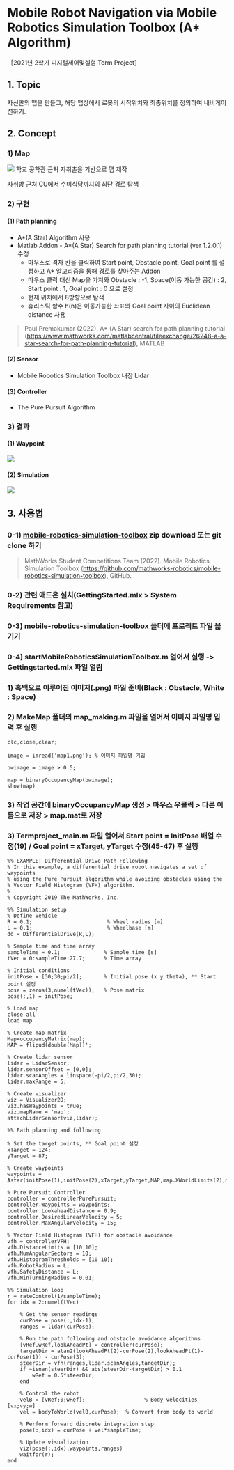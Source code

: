 # Mobile Robot Navigation via Mobile Robotics Simulation Toolbox (A* Algorithm)
［2021년 2학기 디지털제어및실험 Term Project］
## 1. Topic
자신만의 맵을 만들고, 해당 맵상에서 로봇의 시작위치와 최종위치를 정의하여 내비게이션하기.
## 2. Concept
###  1) Map
<img src='./src/map.jpg'>
학교 공학관 근처 자취촌을 기반으로 맵 제작

자취방 근처 CU에서 수미식당까지의 최단 경로 탐색

### 2) 구현
#### (1) Path planning
- A*(A Star) Algorithm 사용
- Matlab Addon - A*(A Star) Search for path planning tutorial (ver 1.2.0.1) 수정
    - 마우스로 격자 칸을 클릭하여 Start point, Obstacle point, Goal point 를 설정하고 A* 알고리즘을 통해 경로를 찾아주는 Addon
    - 마우스 클릭 대신 Map을 가져와 Obstacle : -1, Space(이동 가능한 공간) : 2, Start point : 1, Goal point : 0 으로 설정
    - 현재 위치에서 8방향으로 탐색
    - 휴리스틱 함수 h(n)은 이동가능한 좌표와 Goal point 사이의 Euclidean distance 사용

> Paul Premakumar (2022). A* (A Star) search for path planning tutorial (https://www.mathworks.com/matlabcentral/fileexchange/26248-a-a-star-search-for-path-planning-tutorial), MATLAB 

#### (2) Sensor
- Mobile Robotics Simulation Toolbox 내장 Lidar
  
#### (3) Controller
- The Pure Pursuit Algorithm

### 3) 결과
#### (1) Waypoint
<img src='./src/matlab_result.jpg'>

#### (2) Simulation
<img src='./src/Simulation.gif '>

## 3. 사용법

### 0-1) [mobile-robotics-simulation-toolbox](https://github.com/mathworks-robotics/mobile-robotics-simulation-toolbox) zip download 또는 git clone 하기
> MathWorks Student Competitions Team (2022). Mobile Robotics Simulation Toolbox (https://github.com/mathworks-robotics/mobile-robotics-simulation-toolbox), GitHub.
### 0-2) 관련 애드온 설치(GettingStarted.mlx > System Requirements 참고)
### 0-3) mobile-robotics-simulation-toolbox 폴더에 프로젝트 파일 옮기기
### 0-4) startMobileRoboticsSimulationToolbox.m 열어서 실행 -> Gettingstarted.mlx 파일 열림

### 1) 흑백으로 이루어진 이미지(.png) 파일 준비(Black : Obstacle, White : Space)
### 2) MakeMap 폴더의 map_making.m 파일을 열어서 이미지 파일명 입력 후 실행
```mcode
clc,close,clear;

image = imread('map1.png'); % 이미지 파일명 기입

bwimage = image > 0.5;

map = binaryOccupancyMap(bwimage);
show(map)
```
### 3) 작업 공간에 binaryOccupancyMap 생성 > 마우스 우클릭 > 다른 이름으로 저장 > map.mat로 저장
### 3) Termproject_main.m 파일 열어서 Start point = InitPose 배열 수정(19) / Goal point = xTarget, yTarget 수정(45-47) 후 실행 
```mcode
%% EXAMPLE: Differential Drive Path Following
% In this example, a differential drive robot navigates a set of waypoints 
% using the Pure Pursuit algorithm while avoiding obstacles using the
% Vector Field Histogram (VFH) algorithm.
% 
% Copyright 2019 The MathWorks, Inc.

%% Simulation setup
% Define Vehicle
R = 0.1;                        % Wheel radius [m]
L = 0.1;                        % Wheelbase [m]
dd = DifferentialDrive(R,L);

% Sample time and time array
sampleTime = 0.1;              % Sample time [s]
tVec = 0:sampleTime:27.7;      % Time array

% Initial conditions
initPose = [30;30;pi/2];       % Initial pose (x y theta), ** Start point 설정
pose = zeros(3,numel(tVec));   % Pose matrix
pose(:,1) = initPose;

% Load map
close all
load map

% Create map matrix
Map=occupancyMatrix(map);
MAP = flipud(double(Map))';

% Create lidar sensor
lidar = LidarSensor;
lidar.sensorOffset = [0,0];
lidar.scanAngles = linspace(-pi/2,pi/2,30);
lidar.maxRange = 5;

% Create visualizer
viz = Visualizer2D;
viz.hasWaypoints = true;
viz.mapName = 'map';
attachLidarSensor(viz,lidar);

%% Path planning and following

% Set the target points, ** Goal point 설정
xTarget = 124;
yTarget = 87;

% Create waypoints
waypoints = Astar(initPose(1),initPose(2),xTarget,yTarget,MAP,map.XWorldLimits(2),map.YWorldLimits(2));

% Pure Pursuit Controller
controller = controllerPurePursuit;
controller.Waypoints = waypoints;
controller.LookaheadDistance = 0.9;
controller.DesiredLinearVelocity = 5;
controller.MaxAngularVelocity = 15;

% Vector Field Histogram (VFH) for obstacle avoidance
vfh = controllerVFH;
vfh.DistanceLimits = [10 10];
vfh.NumAngularSectors = 10;
vfh.HistogramThresholds = [10 10];
vfh.RobotRadius = L;
vfh.SafetyDistance = L;
vfh.MinTurningRadius = 0.01;

%% Simulation loop
r = rateControl(1/sampleTime);
for idx = 2:numel(tVec) 
    
    % Get the sensor readings
    curPose = pose(:,idx-1);
    ranges = lidar(curPose);
        
    % Run the path following and obstacle avoidance algorithms
    [vRef,wRef,lookAheadPt] = controller(curPose);
    targetDir = atan2(lookAheadPt(2)-curPose(2),lookAheadPt(1)-curPose(1)) - curPose(3);
    steerDir = vfh(ranges,lidar.scanAngles,targetDir);    
    if ~isnan(steerDir) && abs(steerDir-targetDir) > 0.1
        wRef = 0.5*steerDir;
    end
    
    % Control the robot
    velB = [vRef;0;wRef];                   % Body velocities [vx;vy;w]
    vel = bodyToWorld(velB,curPose);  % Convert from body to world
    
    % Perform forward discrete integration step
    pose(:,idx) = curPose + vel*sampleTime; 
    
    % Update visualization
    viz(pose(:,idx),waypoints,ranges)
    waitfor(r);
end
```

